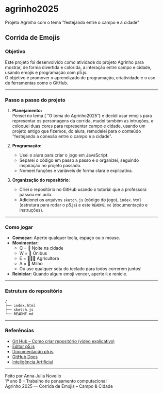 # agrinho2025

Projeto Agrinho com o tema "festejando entre o campo e a cidade"

## Corrida de Emojis 

### Objetivo

Este projeto foi desenvolvido como atividade do projeto Agrinho para mostrar, de forma divertida e colorida, a interação entre campo e cidade, usando emojis e programação com p5.js.  
O objetivo é promover o aprendizado de programação, criatividade e o uso de ferramentas como o GitHub.

---

### Passo a passo do projeto

1. **Planejamento:**  
   Pensei no tema ( "O tema do Agrinho2025") e decidi usar emojis para representar os personagens da corrida, mudei também as intruções, e coloquei duas cores para representar campo e cidade, usando um projeto antigo que fizemos, do alura, remodelei para o conteúdo "festejando a conexão entre o campo e a cidade".

2. **Programação:**  
   - Usei o alura para criar o jogo em JavaScript.
   - Separei o código em passo a passo e o organizei, seguindo inspiração no projeto passado.
   - Nomeei funções e variáveis de forma clara e explicativa.

3. **Organização do repositório:**  
   - Criei o repositório no GitHub usando o tutorial que a professora passou em aula.
   - Adicionei os arquivos `sketch.js` (código do jogo), `index.html` (estrutura para rodar o p5.js) e este `README.md` (documentação e instruções).

---

### Como jogar

- **Começar:** Aperte qualquer tecla, espaço ou o mouse.
- **Movimentar:**  
  - Q = 🌃 Noite na cidade  
  - W = 🚌 Ônibus  
  - E = 👩🏻‍🌾 Agricultora  
  - A = 🌽 Milho  
  - Ou use qualquer seta do teclado para todos correrem juntos!
- **Reiniciar:** Quando algum emoji vencer, aperte `R` e renicie.

---

### Estrutura do repositório

```plaintext
/
├── index.html
├── sketch.js
└── README.md
```

---

### Referências

- [ Git Hub – Como criar repositório (vídeo explicativo)](https://www.youtube.com/)  
- [Editor p5.js](https://editor.p5js.org/)
- [Documentação p5.js](https://p5js.org/reference/)
- [GitHub Docs](https://docs.github.com/)
- [Inteligência Artificial](https://chatgpt.com/) 
---

Feito por Anna Julia Novello  
1º ano B – Trabalho de pensamento computacional  
Agrinho 2025 — Corrida de Emojis – Campo & Cidade
